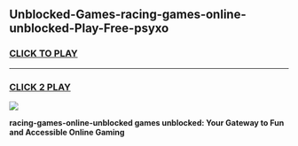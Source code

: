 
## Unblocked-Games-racing-games-online-unblocked-Play-Free-psyxo
<h3>
<a href="https://premium76.site?title=racing-games-online-unblocked&ref=17A">CLICK TO PLAY</a></h3>
<hr>

<h3>
<a href="https://premium76.site?title=racing-games-online-unblocked&ref=17A">CLICK 2 PLAY</a>
  
</h3>

<a href="https://premium76.site?title=racing-games-online-unblocked&ref=17A"><img src="https://clearcache.store/games.png"></a>


**racing-games-online-unblocked games unblocked: Your Gateway to Fun and Accessible Online Gaming**
